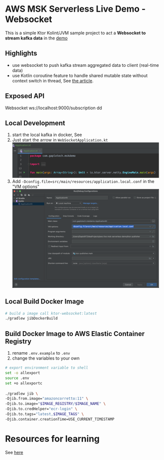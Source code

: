 # AWS MSK Serverless Live Demo - Websocket
This is a simple Ktor Kolint/JVM sample project to act a **Websocket to stream kafka data** in the 
[demo](https://github.com/gaplo917/aws-msk-v2-serverless-demo) 

## Highlights
- use websocket to push kafka stream aggregated data to client (real-time data)
- use Kotlin coroutine feature to handle shared mutable state without context switch in thread, 
See [the article](https://kotlinlang.org/docs/shared-mutable-state-and-concurrency.html#actors).


## Exposed API

Websocket ws://localhost:9000/subscription
dd
## Local Development

1. start the local kafka in docker, See 
2. Just start the arrow in `WebSocketApplication.kt`
![](./intelij-ktor-play-button.png)
3. Add `-Dconfig.file=src/main/resources/application.local.conf` in the "VM options"
![](./intelij-ktor-vm-options.png)

## Local Build Docker Image
```bash
# build a image call ktor-websocket:latest
./gradlew jibDockerBuild 
```

## Build Docker Image to AWS Elastic Container Registry

1. rename `.env.example` to `.env`
2. change the variables to your own

```bash
# export environment variable to shell
set -o allexport
source .env
set +o allexportc

./gradlew jib \
-Djib.from.image="amazoncorretto:11" \
-Djib.to.image="$IMAGE_REGISTRY/$IMAGE_NAME" \
-Djib.to.credHelper="ecr-login" \
-Djib.to.tags="latest,$IMAGE_TAGS" \
-Djib.container.creationTime=USE_CURRENT_TIMESTAMP
```

# Resources for learning

See [here](https://github.com/gaplo917/aws-msk-v2-serverless-demo)
